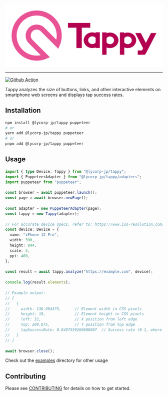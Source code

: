 <div align="center">
  <img width="828" src="./logo.png" alt="Tappy" />
</div>

---

[![Github Action](https://github.com/yahoojapan/tappy/actions/workflows/ci.yml/badge.svg)](https://github.com/yahoojapan/tappy/actions/workflows/ci.yml)

Tappy analyzes the size of buttons, links, and other interactive elements on smartphone web screens and displays tap success rates.

## Installation

```bash
npm install @lycorp-jp/tappy puppeteer
# or
yarn add @lycorp-jp/tappy puppeteer
# or
pnpm add @lycorp-jp/tappy puppeteer
```

## Usage

```typescript
import { type Device, Tappy } from "@lycorp-jp/tappy";
import { PuppeteerAdapter } from "@lycorp-jp/tappy/adapters";
import puppeteer from "puppeteer";

const browser = await puppeteer.launch();
const page = await browser.newPage();

const adapter = new PuppeteerAdapter(page);
const tappy = new Tappy(adapter);

// For accurate device specs, refer to: https://www.ios-resolution.com/
const device: Device = {
  name: "iPhone 12 Pro",
  width: 390,
  height: 844,
  scale: 3,
  ppi: 460,
};

const result = await tappy.analyze("https://example.com", device);

console.log(result.elements);

// Example output:
// [
//   {
//     width: 136.984375,      // Element width in CSS pixels
//     height: 18,             // Element height in CSS pixels
//     left: 32,               // X position from left edge
//     top: 200.875,           // Y position from top edge
//     tapSuccessRate: 0.8497559260608007  // Success rate (0-1, where 1 is 100%)
//   }
// ]

await browser.close();
```

Check out the [examples](./examples) directory for other usage

## Contributing

Please see [CONTRIBUTING](./CONTRIBUTING.md) for details on how to get started.
